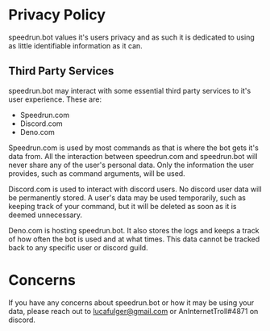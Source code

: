 # Privacy Policy

speedrun.bot values it's users privacy and as such it is dedicated to using as
little identifiable information as it can.

## Third Party Services

speedrun.bot may interact with some essential third party services to it's user
experience. These are:

- Speedrun.com
- Discord.com
- Deno.com

Speedrun.com is used by most commands as that is where the bot gets it's data
from. All the interaction between speedrun.com and speedrun.bot will never share
any of the user's personal data. Only the information the user provides, such as
command arguments, will be used.

Discord.com is used to interact with discord users. No discord user data will be
permanently stored. A user's data may be used temporarily, such as keeping track
of your command, but it will be deleted as soon as it is deemed unnecessary.

Deno.com is hosting speedrun.bot. It also stores the logs and keeps a track of
how often the bot is used and at what times. This data cannot be tracked back to
any specific user or discord guild.

# Concerns

If you have any concerns about speedrun.bot or how it may be using your data,
please reach out to lucafulger@gmail.com or AnInternetTroll#4871 on discord.
